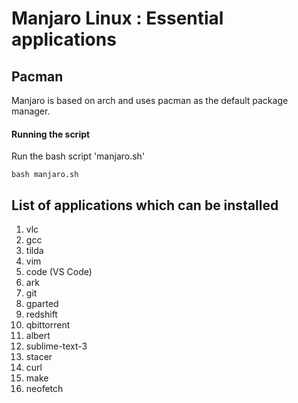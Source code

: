 # Manjaro Linux : Essential applications

## Pacman
Manjaro is based on arch and uses pacman as the default package manager.

#### Running the script 
Run the bash script 'manjaro.sh'

	bash manjaro.sh 


## List of applications which can be installed

1. vlc
2. gcc
3. tilda
4. vim
5. code (VS Code)
6. ark
7. git
8. gparted
9. redshift
10. qbittorrent
11. albert
12. sublime-text-3
13. stacer
14. curl
15. make
16. neofetch

